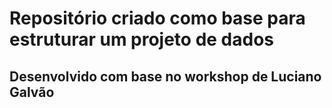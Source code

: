 # Repositório criado como base para estruturar um projeto de dados

## Desenvolvido com base no workshop de Luciano Galvão

